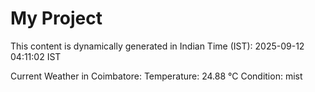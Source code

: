 # My Project

This content is dynamically generated in Indian Time (IST): 2025-09-12 04:11:02 IST


Current Weather in Coimbatore:
Temperature: 24.88 °C
Condition: mist
